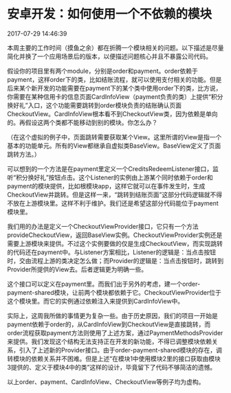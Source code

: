 # 安卓开发：如何使用一个不依赖的模块

2017-07-29 14:46:39

​​​本周主要的工作时间（摸鱼之余）都在折腾一个模块相关的问题。以下描述是尽量简化并换了一个应用场景后的版本，以便描述问题核心并且不暴露公司代码。

假设你的项目里有两个module​，分别是order和payment。order依赖于payment，这样order下的类，比如结账流程，就可以使用支付相关的功能。但是后来某个新开发的功能需要在payment下的某个类中使用order下的类，比方说，你需要在某种信用卡的信息页面CardInfoView（payment负责的类）上提供“积分换好礼”入口，这个功能需要跳转到order模块负责的结账确认页面CheckoutView。CardInfoView根本看不到CheckoutView类，因为依赖是单向的。再假设这两个类都不能移动到别的模块。你怎么办？

（在这个虚拟的例子中，页面跳转需要获取某个View。这里所谓的View是指一个基本的功能单元。所有的View都继承自虚拟类BaseView。BaseView定义了页面跳转方法。）

可以想到的一个方法是在payment里定义一个CreditsRedeemListener接口，监听“积分换好礼”按钮点击。这个Listener的实例由上游某个同时依赖于order和payment的模块提供，比如根模块app，这样它就可以在事件发生时，生成CheckoutView并跳转。但是这样一来，“跳转到结账页面”这部分代码逻辑就不得不放在上游模块里。这样不利于维护。我们还是希望这部分代码能位于payment模块里。

我们用的办法是定义一个CheckoutViewProvider接口，它只有一个方法provideCheckoutView，返回BaseView实例。CheckoutViewProvider实例还是需要上游模块来提供。不过这个实例要做的仅是生成CheckoutView，而实现跳转的代码还在payment中。与Listener方案相比，Listener的逻辑是：当点击按钮时，交由流程上游的类决定怎么做；而Provider的逻辑是：当点击按钮时，跳转到Provider所提供的View去。后者逻辑更为明确一些。

这个接口可以定义在payment里。而我们出于另外的考虑，建一个order-payment-shared模块，让前两个模块都依赖于它。CheckoutViewProvider位于这个模块里。而它的实例通过依赖注入来提供到CardInfoView​中。

实际上，这周我所做的事情更为复杂一些。由于历史原因，我们的项目一开始是payment依赖于order的，从CardInfoView到CheckoutView是直接跳转，而order流程获取payment方法则使用了上述方案，通过PaymentMethodsProvider来提供。​我们发现这个结构无法支持正在开发的新功能，不得已调整模块依赖关系，引入了上述新的Provider接口。由于order-payment-shared模块的存在，调转模块的依赖关系并不困难。但是上述“在模块1中使用模块2里的接口获取由模块3提供的、定义于模块4中的类”​这样的设计，毕竟留下了代码不够简洁的遗憾。

以上order、payment、CardInfoView、CheckoutView等例子均为虚构。